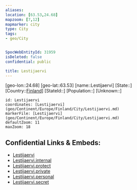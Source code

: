 ```yaml
---
aliases: 
location: [63.53,24.68]
mapzoom: [7,12] 
mapmarker: city 
type: City
tags:
- geo/City


SpocWebEntityId: 31959
isDeleted: false
confidential: public

title: Lestijaervi
---
```

[geo-lon::24.68]
[geo-lat::63.53]
[name::Lestijaervi]
[State::]
[Country::[Finland](geo/Continent/Europe/Finland.md)]
[StateId::]
[Population::]
[Unknown::]


```leaflet
id: Lestijaervi
coordinates: [Lestijaervi](geo/Continent/Europe/Finland/City/Lestijaervi.md)
markerFile: [Lestijaervi](geo/Continent/Europe/Finland/City/Lestijaervi.md)
defaultZoom: 11 
maxZoom: 18
```


## Confidential Links & Embeds: 
- [Lestijaervi](../../../../../../_public/geo/Continent/Europe/Finland/City/Lestijaervi.md) 
- [Lestijaervi.internal](../../../../../../_internal/geo/Continent/Europe/Finland/City/Lestijaervi.internal.md) 
- [Lestijaervi.protect](../../../../../../_protect/geo/Continent/Europe/Finland/City/Lestijaervi.protect.md) 
- [Lestijaervi.private](../../../../../../_private/geo/Continent/Europe/Finland/City/Lestijaervi.private.md) 
- [Lestijaervi.personal](../../../../../../_personal/geo/Continent/Europe/Finland/City/Lestijaervi.personal.md) 
- [Lestijaervi.secret](../../../../../../_secret/geo/Continent/Europe/Finland/City/Lestijaervi.secret.md) 
